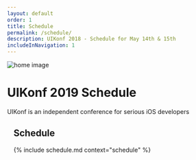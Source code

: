 ```yaml
---
layout: default
order: 1
title: Schedule
permalink: /schedule/
description: UIKonf 2018 - Schedule for May 14th & 15th
includeInNavigation: 1
---
```


<div class="headerimage uk-position-relative" style="background-image: url({{ site.baseurl }}/static/images/about_image.jpg);" uk-parallax="by: -50">
  <img class="uk-invisible" src="{{ site.baseurl }}/static/images/about_image.jpg" alt="home image">
   <div class="uk-position-cover uk-flex uk-flex-center uk-flex-middle uk-flex-column">
      <div class="teaser">
      	<h1>UIKonf 2019 Schedule</h1>
        <p>UIKonf is an independent conference for serious iOS developers</p>
     </div>
   </div>
</div>

<div class="backshape opposite relative">
  <div class="wrapper">
        <div class="uk-width-6-10@m">
          <div class="uk-grid" style="padding: 0 15px;">
            <div class="uk-width-1-1 uk-text-center">
              <h2 class="brand-color">Schedule</h2>
            </div>
		            {% include schedule.md context="schedule" %}
           </div>
       </div>
    </div>
</div>
